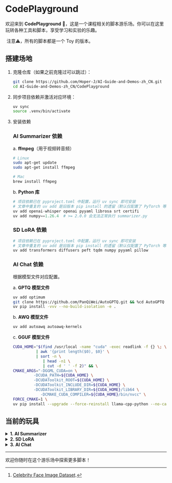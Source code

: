 # CodePlayground

欢迎来到 **CodePlayground** 🎡，这是一个课程相关的脚本游乐场。你可以在这里玩转各种工具和脚本，享受学习和实验的乐趣。

​	注意⚠️，所有的脚本都是一个 Toy 的版本。

## 搭建场地

1. 克隆仓库（如果之前克隆过可以跳过）：

   ```bash
   git clone https://github.com/Hoper-J/AI-Guide-and-Demos-zh_CN.git
   cd AI-Guide-and-Demos-zh_CN/CodePlayground
   ```

2. 同步项目依赖并激活对应环境：

   ```bash
   uv sync
   source .venv/bin/activate
   ```

3. 安装依赖

   ### AI Summarizer 依赖

   a. **ffmpeg**（用于视频转音频）

   ```bash
   # Linux
   sudo apt-get update
   sudo apt-get install ffmpeg
   
   # Mac
   brew install ffmpeg
   ```
   
   b. **Python 库**
   
   ```python
   # 项目依赖已在 pyproject.toml 中配置，运行 uv sync 即可安装
   # 文章中重复的 uv add 是旧版本 pip install 的遗留（默认仅配置了 PyTorch 等基础深度学习环境）
   uv add openai-whisper openai pyyaml librosa srt certifi
   uv add numpy==1.26.4  # >= 2.0.0 会无法正常执行 summarizer.py
   ```
   
   ### SD LoRA 依赖
   
   ```bash
   # 项目依赖已在 pyproject.toml 中配置，运行 uv sync 即可安装
   # 文章中重复的 uv add 是旧版本 pip install 的遗留（默认仅配置了 PyTorch 等基础深度学习环境）
   uv add transformers diffusers peft tqdm numpy pyyaml pillow
   ```
   
   ### AI Chat 依赖
   
   根据模型文件对应配置。
   
   a. **GPTQ 模型文件**
   
   ```bash
   uv add optimum
   git clone https://github.com/PanQiWei/AutoGPTQ.git && %cd AutoGPTQ
   uv pip install -vvv --no-build-isolation -e .
   ```
   
   b. **AWQ 模型文件**
   
   ```bash
   uv add autoawq autoawq-kernels
   ```
   
   c. **GGUF 模型文件**
   
   ```bash
   CUDA_HOME="$(find /usr/local -name "cuda" -exec readlink -f {} \; \
             | awk '{print length($0), $0}' \
             | sort -n \
                | head -n1 \
                | cut -d ' ' -f 2)" && \
   CMAKE_ARGS="-DGGML_CUDA=on \
            -DCUDA_PATH=${CUDA_HOME} \
            -DCUDAToolkit_ROOT=${CUDA_HOME} \
            -DCUDAToolkit_INCLUDE_DIR=${CUDA_HOME} \
            -DCUDAToolkit_LIBRARY_DIR=${CUDA_HOME}/lib64 \
               -DCMAKE_CUDA_COMPILER=${CUDA_HOME}/bin/nvcc" \
   FORCE_CMAKE=1 \
   uv pip install --upgrade --force-reinstall llama-cpp-python --no-cache-dir --verbose
   ```
   


## 当前的玩具

<details> <summary> <strong>1. AI Summarizer</strong> </summary>

> [15. 用 API 实现 AI 视频摘要：动手制作属于你的 AI 视频助手](../Guide/15.%20用%20API%20实现%20AI%20视频摘要：动手制作属于你的%20AI%20视频助手.md)

**[summarizer.py](./summarizer.py)** 是一个 AI 摘要工具，用于从视频或音频文件中提取字幕并生成视频摘要，也可以直接处理现有的字幕文件。它集成了 Whisper 模型和 OpenAI API 来自动化这些过程。

#### 功能

- **视频转音频**：使用 FFmpeg 将视频文件转换为 WAV 格式的音频文件。
- **音频转录**：使用 Whisper 模型将音频转录为文本字幕。
- **字幕生成**：生成 SRT 格式的字幕文件。
- **视频摘要**：使用 OpenAI 的模型生成视频内容的摘要。

#### 快速使用

```bash
uv run python summarizer.py examples/summarizer.mp4
```

仓库提供了一个样例视频供你运行，以防止可能存在的选择困难症 :)

#### 使用方法

你可以通过命令行运行 `summarizer.py`，并指定要处理的文件路径：

   ```bash
uv run python summarizer.py file_path [--api_key YOUR_API_KEY] [--output_dir OUTPUT_DIR] [其他可选参数]
   ```

   - `file_path`：替换为要处理的文件路径，可以是视频、音频或字幕文件。
   - `--api_key`：可选参数，指定 OpenAI API 密钥。如果配置文件中已有密钥，则可以省略此参数。当不传入时，会要求输入，验证后会自动更新 config.yaml。
   - `--output_dir`：可选参数，指定生成文件保存的目录，默认为 `./output/` 文件夹。
   - 其他参数见[配置管理](#配置管理)或使用 `--help` 进行查看

   以上命令会从样例视频中提取音频，生成字幕并自动生成摘要。

   生成的文件默认会保存在 `./output` 文件夹下，包括：
   - **对应的音频文件**（MP3格式）
   - **转录生成的字幕文件**（SRT 格式）
   - **视频摘要文件**（TXT 格式）

#### 配置管理

脚本支持从 `config.yaml` 文件中读取默认配置，你可以通过编辑该文件来自定义参数，避免每次运行脚本时手动指定。

[config.yaml](./config.yaml#L1) 示例：

   ```yaml
summarizer:
  model_name: "medium"
  language: "zh"
  whisper_temperature: 0.2
  llm_temperature: 0.2
  timestamped: False
  max_tokens: 1000
  output_dir: "./output"
  api_key:
  api_base_url: "https://dashscope.aliyuncs.com/compatible-mode/v1"
   ```

**配置说明**

- `model_name`: Whisper 模型名称（如 `tiny`, `base`, `small`, `medium`, `large-v3`）。
- `language`: 转录语言，默认设置为 `zh`（中文）。
- `whisper_temperature`: Whisper 模型音频转字幕时的温度，范围为 0 到 1。
- `llm_temperature`: 大模型生成文本时的温度，范围为 0 到 1。
- `timestamped`: 是否保留转录文本的时间戳，布尔值。
- `max_tokens:` 摘要生成时的最大 token 数量。
- `output_dir`: 生成文件的默认保存目录。
- `api_key`: 你的 OpenAI API 密钥，可以通过命令行参数或配置文件指定。
- `api_base_url`: 默认使用阿里云大模型平台。


#### 注意事项

- **中间文件保留**：默认情况下，summarizer.py 会保留所有中间转换文件，如音频和字幕文件。如果你需要删除这些中间文件，可以在脚本中进行相应修改。
- **模型选择**：在 `model_name` 中选择 Whisper 模型时注意，模型越大对显存的占用越高，建议在显存充足的环境下使用。

</details>

<details> <summary> <strong>2. SD LoRA</strong> </summary>

> [16. 用 LoRA 微调 Stable Diffusion：拆开炼丹炉，动手实现你的第一次 AI 绘画](../Guide/16.%20用%20LoRA%20微调%20Stable%20Diffusion：拆开炼丹炉，动手实现你的第一次%20AI%20绘画.md)

**[sd_lora.py](./sd_lora.py)** 是一个 AI 绘画工具，对于指定数据集和 Stable Diffusion 模型，自动应用 LoRA 微调并生成图像。

### 功能

- **模型微调**：使用 LoRA 对预训练的 Stable Diffusion 模型进行简单的微调，适应特定的数据集或风格。
- **图像生成**：在训练完成后，使用微调后的模型根据文本提示生成图像。

### 使用方法

你可以通过命令行运行 `sd_lora.py`，并根据需要指定参数：

```bash
uv run python sd_lora.py [可选参数]
```

默认使用 `config.yaml` 中的配置进行训练和图像生成。

### 示例

1. **准备样例数据集[^1]**：

   ```bash
   wget https://github.com/Hoper-J/AI-Guide-and-Demos-zh_CN/raw/refs/heads/master/Demos/data/14/Datasets.zip
   unzip Datasets.zip
   ```

2. **使用指定的数据集和提示文件**：

   ```bash
   # 因为已经在 config.yaml 中配置，所以可以不指定参数
   uv run python sd_lora.py
   # uv run python sd_lora.py -d ./Datasets/Brad -gp ./Datasets/prompts/validation_prompt.txt
   ```

   - `-d` 或 `--dataset_path`：数据集路径。
   - `-gp` 或 `--prompts_path`：生成图像时使用的文本提示文件路径。

3. **跳过训练，仅生成图像**，使用 `--no-train` 参数：

   ```bash
   uv run python sd_lora.py --no-train
   ```

   请确保在 `args.model_path` 指定的路径下存在已微调的模型权重。

4. **跳过图像生成，仅进行训练**，使用 `--no-generate` 参数：

   ```bash
   uv run python sd_lora.py --no-generate
   ```

5. **指定其他参数**：

   ```bash
   uv run python sd_lora.py -e 500 -b 4 -u 1e-4 -t 1e-5
   ```

   - `-e` 或 `--max_train_steps`：总训练步数。
   - `-b` 或 `--batch_size`：训练批次大小。
   - `-u` 或 `--unet_learning_rate`：UNet 的学习率。
   - `-t` 或 `--text_encoder_learning_rate`：文本编码器的学习率。
   - 其他参数使用 `--help` 进行查看。

### 配置管理

脚本支持从 `config.yaml` 文件中读取默认配置，避免每次运行时手动指定所有参数。

[config.yaml](./config.yaml#L12) 示例：

```yaml
train:
  root: "./SD"
  dataset_path: "./Datasets/Brad"
  captions_folder: # 存放文本标注的路径，默认和 dataset_path 一致
  model_path: # checkpoint-last 路径默认为 root + dataset_name + 'logs/checkpoint-last'，如果使用了 --no-train，需要确保 model_path 路径存在
  pretrained_model_name_or_path: "digiplay/AnalogMadness-realistic-model-v7"
  resume: False
  batch_size: 2
  max_train_steps: 200
  unet_learning_rate: 1e-4
  text_encoder_learning_rate: 1e-4
  seed: 1126
  weight_dtype: "torch.bfloat16"
  snr_gamma: 5
  lr_scheduler_name: "cosine_with_restarts"
  lr_warmup_steps: 100
  num_cycles: 3
generate:
  save_folder: # 图像保存路径默认为 root + train.dataset_name + '/inference'
  prompts_path: "./Datasets/prompts/validation_prompt.txt"
  num_inference_steps: 50
  guidance_scale: 7.5
```

**配置说明**

- **train**
  - `root`：项目的根路径，用于组织模型和输出文件。
  - `dataset_path`：数据集路径，包含图像和对应的文本描述。
  - `captions_folder`: 存放文本标注的路径，默认和 `dataset_path` 一致。
  - `model_path`：模型检查点路径，默认根据 `root` 和 `dataset_name` 自动生成。如果使用 `--no-train`，需要确保该路径存在已微调的模型。
  - `pretrained_model_name_or_path`：预训练的 Stable Diffusion 模型名称或本地路径。
  - `resume`: 是否从上一次训练中恢复，默认为否。
  - `batch_size`：训练批次大小。
  - `max_train_steps`：总训练步数。
  - `unet_learning_rate`：UNet 的学习率。
  - `text_encoder_learning_rate`：文本编码器的学习率。
  - `seed`：随机数种子，确保结果可复现。
  - `weight_dtype`：模型权重的数据类型，如 `"torch.bfloat16"`、`"torch.float32"` 等。
  - `snr_gamma`：信噪比 (SNR) 参数，用于调整训练过程中的损失计算。
  - `lr_scheduler_name`：学习率调度器的名称。
  - `lr_warmup_steps`：学习率预热步数。
  - `num_cycles`：学习率调度器的周期数量。
- **generate**
  - `save_folder`：生成的图像保存路径，默认为 `root + dataset_name + '/inference'`。
  - `prompts_path`：文本提示文件路径，每行一个提示。
  - `num_inference_steps`：生成图像时的推理步骤数。
  - `guidance_scale`：生成图像时的指导尺度。

### 注意事项

- **显存需求**：微调和生成过程对显存有一定要求。
- **数据集准备**：确保数据集中图像和对应的文本描述数量一致，且文件名对应，可以选择修改 `Text2ImageDataset` 类来适配特定格式的数据。

### 目录结构

在样例数据集上运行脚本后：

```
CodePlayground/
│
├── Datasets/                   # 数据集文件夹
│   ├── Brad/                   # 示例数据集文件夹（样例数据集中，文本描述与图片在同一个文件夹下）
│   │   ├── image_001.jpg       # 示例图片
│   │   ├── image_001.txt       # 示例图片的文本描述
│   │   ├── image_002.jpg
│   │   ├── image_002.txt
│   │   └── ...
│   └── prompts/                # 文本提示文件夹
│       ├── validation_prompt.txt # 生成图像时使用的提示
│
├── SD/                         # 默认输出路径
│   ├── Brad/                   # 使用的数据集名称，自动生成
│   │   ├── logs/               # 模型训练检查点
│   │   │   ├── checkpoint-last/ # 最后保存的微调模型
│   │   │   │   ├── unet/       # 微调后的 UNet 模型
│   │   │   │   ├── text_encoder/ # 微调后的文本编码器
│   │   │   ├── checkpoint-100/  # 中间检查点（步数命名）
│   │   │   │   ├── unet/
│   │   │   │   ├── text_encoder/
│   │   │   └── ...
│   │   ├── inference/          # 生成的图像文件夹
│   │   │   ├── generated_1.png # 示例生成图像
│   │   │   ├── generated_2.png
│   │   │   └── ...
│   │   └── ...
│   └── ...
│
├── sd_lora.py                  # 微调和生成图像的主脚本
└── config.yaml                 # 配置文件
```


[^1]: [Celebrity Face Image Dataset](https://www.kaggle.com/datasets/vishesh1412/celebrity-face-image-dataset/data).

</details>

</details> <details> <summary> <strong>3. AI Chat</strong> </summary>

> [19a. 从加载到对话：使用 Transformers 本地运行量化 LLM 大模型（GPTQ & AWQ）](../Guide/19a.%20从加载到对话：使用%20Transformers%20本地运行量化%20LLM%20大模型（GPTQ%20%26%20AWQ）.md)
>
> [19b. 从加载到对话：使用 Llama-cpp-python 本地运行量化 LLM 大模型（GGUF）](../Guide/19b.%20从加载到对话：使用%20Llama-cpp-python%20本地运行量化%20LLM%20大模型（GGUF）.md)
>
> 根据 [AI Chat 依赖](#ai-chat-依赖)进行环境配置。

**[chat.py](./chat.py)** 是一个 LLM 对话工具，用于与量化的大模型（LLM）进行对话。支持 GPTQ、AWQ 和 GGUF 格式的模型加载与推理。

#### 功能

- **与 LLM 对话**：支持从模型路径加载不同格式的大语言模型，并根据配置与之进行交互。
- **配置管理**：现在支持初步的环境检测是否符合脚本运行条件。
- **聊天历史保存**：自动保存聊天记录并支持从历史记录中加载。

#### 快速使用

```bash
uv run python chat.py <model_path>
```

替换 `<model_path>` 为 GPTQ、AWQ 或 GGUF 格式模型的路径，即可开始与模型进行交互。

以 [DeepSeek-R1-Distill-Qwen-7B-GGUF](https://huggingface.co/bartowski/DeepSeek-R1-Distill-Qwen-7B-GGUF) 为例，加载 Q5_K_L 量化版本：

```bash
uv run python chat.py 'bartowski/DeepSeek-R1-Distill-Qwen-7B-GGUF/*Q5_K_L.gguf' --remote
```

**注意，暂时仅支持拥有 `tokenizer.chat_template` 属性的模型进行正常对话，对于其他模型，需要自定义 [config.yaml](./config.yaml#L38) 中的 `custom_template` 参数。**

#### 使用方法

可以通过命令行运行 `chat.py`，并指定要加载的模型路径：

```bash
uv run python chat.py <model_path> [--no_stream] [--max_length 512] [--io history.json] [其他可选参数]
```

- `model_path`：模型的名称或本地路径，可以是 GPTQ、AWQ 或 GGUF 格式的模型。
- `--no_stream`：禁用流式输出，模型会在生成完毕后一次性返回全部内容（不建议启用，默认流式输出）。
- `--max_length`：可选参数，生成文本的最大长度。
- `--io`：同时指定对话历史的输入和输出路径，避免重复配置。
- `--remote`：**仅适用于 GGUF 模型文件**，从 `<model_path>` 解析出 `repo_id` 和 `model_name` 进行远程模型文件的加载。
- 其他参数使用 `--help` 进行查看。

[config.yaml](./config.yaml#L35) 示例：

```yaml
chat:
  max_length: 512
  no_stream: False
  custom_template: |
    {{ bos_token }}
    {% for message in messages %}
        {% if (message['role'] == 'user') != (loop.index0 % 2 == 0) %}
            {{ raise_exception('Conversation roles must alternate user/assistant/user/assistant/...') }}
        {% endif %}
        
        {% if message['role'] == 'user' %}
            {{ '[INST] ' + message['content'] + ' [/INST]' }}
        {% elif message['role'] == 'assistant' %}
            {{ message['content'] + eos_token}}
        {% else %}
            {{ raise_exception('Only user and assistant roles are supported!') }}
        {% endif %}
    {% endfor %}
```

</details>


---

欢迎你随时在这个游乐场中探索更多脚本！